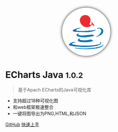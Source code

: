 <p align="center">
 <img src="../_media/logo.png" alt="logo" width=150 height=150 style="border-radius: 50%; box-shadow: 0 0 10px 0;" />
</p>

# ECharts Java <small>1.0.2</small>

> 基于Apach ECharts的Java可视化库

- 支持超过18种可视化图
- 和web框架极速整合
- 一键将图导出为PNG,HTML,和JSON

[GitHub](https://github.com/ECharts-Java/ECharts-Java.git)
[快速上手](zh-cn/quick-start)

